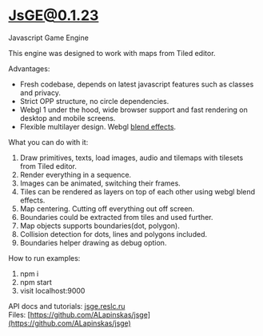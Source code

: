 # JsGE@0.1.23

Javascript Game Engine

This engine was designed to work with maps from Tiled editor.

Advantages:
* Fresh codebase, depends on latest javascript features such as classes and privacy.
* Strict OPP structure, no circle dependencies.
* Webgl 1 under the hood, wide browser support and fast rendering on desktop and mobile screens.
* Flexible multilayer design. Webgl [blend effects](https://developer.mozilla.org/en-US/docs/Web/API/WebGLRenderingContext/blendFunc).

What you can do with it:
1. Draw primitives, texts, load images, audio and tilemaps with tilesets from Tiled editor.
2. Render everything in a sequence.
4. Images can be animated, switching their frames.
5. Tiles can be rendered as layers on top of each other using webgl blend effects.
6. Map centering. Cutting off everything out off screen.
7. Boundaries could be extracted from tiles and used further.
8. Map objects supports boundaries(dot, polygon).
9. Collision detection for dots, lines and polygons included.
10. Boundaries helper drawing as debug option.

How to run examples:
1. npm i
2. npm start
3. visit localhost:9000

API docs and tutorials: [jsge.reslc.ru](https://jsge.reslc.ru) \
Files: [https://github.com/ALapinskas/jsge](https://github.com/ALapinskas/jsge)